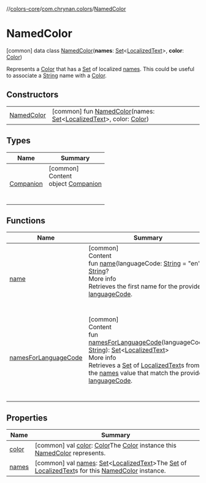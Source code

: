 //[colors-core](../../../index.md)/[com.chrynan.colors](../index.md)/[NamedColor](index.md)



# NamedColor  
 [common] data class [NamedColor](index.md)(**names**: [Set](https://kotlinlang.org/api/latest/jvm/stdlib/kotlin.collections/-set/index.html)<[LocalizedText](../-localized-text/index.md)>, **color**: [Color](../-color/index.md))

Represents a [Color](../-color/index.md) that has a [Set](https://kotlinlang.org/api/latest/jvm/stdlib/kotlin.collections/-set/index.html) of localized [names](names.md). This could be useful to associate a [String](https://kotlinlang.org/api/latest/jvm/stdlib/kotlin/-string/index.html) name with a [Color](../-color/index.md).

   


## Constructors  
  
| | |
|---|---|
| <a name="com.chrynan.colors/NamedColor/NamedColor/#kotlin.collections.Set[com.chrynan.colors.LocalizedText]#com.chrynan.colors.Color/PointingToDeclaration/"></a>[NamedColor](-named-color.md)| <a name="com.chrynan.colors/NamedColor/NamedColor/#kotlin.collections.Set[com.chrynan.colors.LocalizedText]#com.chrynan.colors.Color/PointingToDeclaration/"></a> [common] fun [NamedColor](-named-color.md)(names: [Set](https://kotlinlang.org/api/latest/jvm/stdlib/kotlin.collections/-set/index.html)<[LocalizedText](../-localized-text/index.md)>, color: [Color](../-color/index.md))   <br>|


## Types  
  
|  Name |  Summary | 
|---|---|
| <a name="com.chrynan.colors/NamedColor.Companion///PointingToDeclaration/"></a>[Companion](-companion/index.md)| <a name="com.chrynan.colors/NamedColor.Companion///PointingToDeclaration/"></a>[common]  <br>Content  <br>object [Companion](-companion/index.md)  <br><br><br>|


## Functions  
  
|  Name |  Summary | 
|---|---|
| <a name="com.chrynan.colors/NamedColor/name/#kotlin.String/PointingToDeclaration/"></a>[name](name.md)| <a name="com.chrynan.colors/NamedColor/name/#kotlin.String/PointingToDeclaration/"></a>[common]  <br>Content  <br>fun [name](name.md)(languageCode: [String](https://kotlinlang.org/api/latest/jvm/stdlib/kotlin/-string/index.html) = "en"): [String](https://kotlinlang.org/api/latest/jvm/stdlib/kotlin/-string/index.html)?  <br>More info  <br>Retrieves the first name for the provided [languageCode](name.md).  <br><br><br>|
| <a name="com.chrynan.colors/NamedColor/namesForLanguageCode/#kotlin.String/PointingToDeclaration/"></a>[namesForLanguageCode](names-for-language-code.md)| <a name="com.chrynan.colors/NamedColor/namesForLanguageCode/#kotlin.String/PointingToDeclaration/"></a>[common]  <br>Content  <br>fun [namesForLanguageCode](names-for-language-code.md)(languageCode: [String](https://kotlinlang.org/api/latest/jvm/stdlib/kotlin/-string/index.html)): [Set](https://kotlinlang.org/api/latest/jvm/stdlib/kotlin.collections/-set/index.html)<[LocalizedText](../-localized-text/index.md)>  <br>More info  <br>Retrieves a [Set](https://kotlinlang.org/api/latest/jvm/stdlib/kotlin.collections/-set/index.html) of [LocalizedText](../-localized-text/index.md)s from the [names](names.md) value that match the provided [languageCode](names-for-language-code.md).  <br><br><br>|


## Properties  
  
|  Name |  Summary | 
|---|---|
| <a name="com.chrynan.colors/NamedColor/color/#/PointingToDeclaration/"></a>[color](color.md)| <a name="com.chrynan.colors/NamedColor/color/#/PointingToDeclaration/"></a> [common] val [color](color.md): [Color](../-color/index.md)The [Color](../-color/index.md) instance this [NamedColor](index.md) represents.   <br>|
| <a name="com.chrynan.colors/NamedColor/names/#/PointingToDeclaration/"></a>[names](names.md)| <a name="com.chrynan.colors/NamedColor/names/#/PointingToDeclaration/"></a> [common] val [names](names.md): [Set](https://kotlinlang.org/api/latest/jvm/stdlib/kotlin.collections/-set/index.html)<[LocalizedText](../-localized-text/index.md)>The [Set](https://kotlinlang.org/api/latest/jvm/stdlib/kotlin.collections/-set/index.html) of [LocalizedText](../-localized-text/index.md)s for this [NamedColor](index.md) instance.   <br>|

